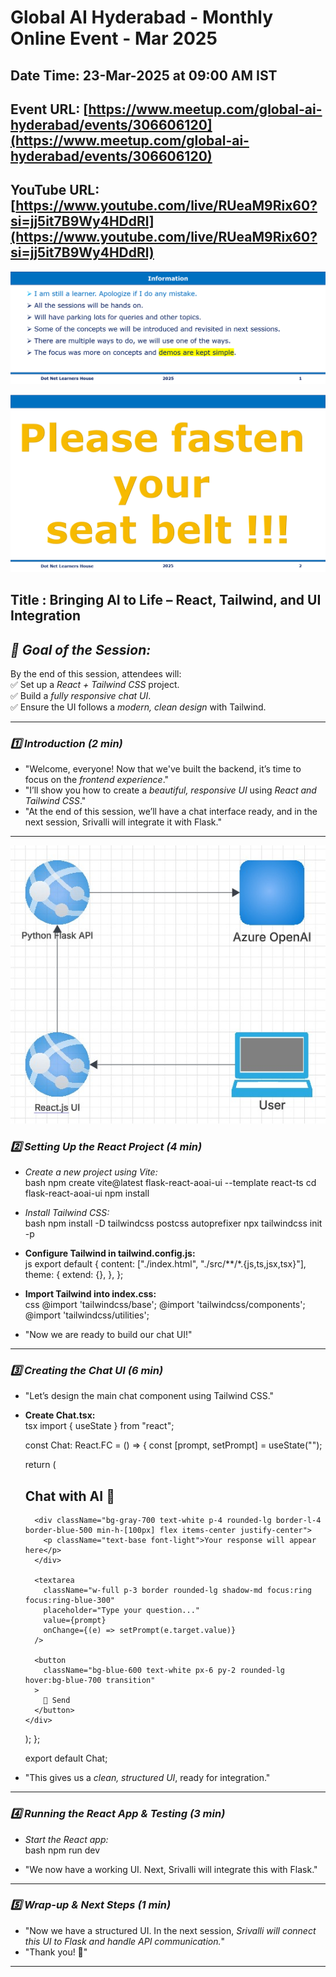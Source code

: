 #   Global AI Hyderabad - Monthly Online Event - Mar 2025

## Date Time: 23-Mar-2025 at 09:00 AM IST



## Event URL: [https://www.meetup.com/global-ai-hyderabad/events/306606120](https://www.meetup.com/global-ai-hyderabad/events/306606120)

## YouTube URL: [https://www.youtube.com/live/RUeaM9Rix60?si=jj5it7B9Wy4HDdRl](https://www.youtube.com/live/RUeaM9Rix60?si=jj5it7B9Wy4HDdRl)



![Information | 100x100](../Documentation/Images/Information.PNG)

![Seat Belt | 100x100](../Documentation/Images/SeatBelt.PNG)


## Title : Bringing AI to Life – React, Tailwind, and UI Integration

## *🎯 Goal of the Session:*  
 By the end of this session, attendees will:  
 ✅ Set up a *React + Tailwind CSS* project.  
 ✅ Build a *fully responsive chat UI*.  
 ✅ Ensure the UI follows a *modern, clean design* with Tailwind.  
 
 ---
 
 
 
 ### *1️⃣ Introduction (2 min)*
 - "Welcome, everyone! Now that we've built the backend, it’s time to focus on the *frontend experience*."
 - "I’ll show you how to create a *beautiful, responsive UI* using *React and Tailwind CSS*."
 - "At the end of this session, we’ll have a chat interface ready, and in the next session, Srivalli will integrate it with Flask."
 
 ---
 
 
 ![System Architecture | 100x100](../Documentation/Images/SystemArchitecture.jpg)
 
 
 
 ### *2️⃣ Setting Up the React Project (4 min)*
 - *Create a new project using Vite:*  
   bash
   npm create vite@latest flask-react-aoai-ui --template react-ts
   cd flask-react-aoai-ui
   npm install
   
 - *Install Tailwind CSS:*  
   bash
   npm install -D tailwindcss postcss autoprefixer
   npx tailwindcss init -p
   
 - **Configure Tailwind in tailwind.config.js:**  
   js
   export default {
     content: ["./index.html", "./src/**/*.{js,ts,jsx,tsx}"],
     theme: {
       extend: {},
     },
   };
   
 - **Import Tailwind into index.css:**  
   css
   @import 'tailwindcss/base';
   @import 'tailwindcss/components';
   @import 'tailwindcss/utilities';
   
 - "Now we are ready to build our chat UI!"
 
 ---
 
 ### *3️⃣ Creating the Chat UI (6 min)*
 - "Let’s design the main chat component using Tailwind CSS."
 - **Create Chat.tsx:**  
   tsx
   import { useState } from "react";
 
   const Chat: React.FC = () => {
     const [prompt, setPrompt] = useState<string>("");
 
     return (
       <div className="p-6 w-full max-w-2xl mx-auto space-y-4 font-inter">
         <h2 className="text-2xl font-semibold text-gray-800">Chat with AI 🤖</h2>
         
         <div className="bg-gray-700 text-white p-4 rounded-lg border-l-4 border-blue-500 min-h-[100px] flex items-center justify-center">
           <p className="text-base font-light">Your response will appear here</p>
         </div>
 
         <textarea
           className="w-full p-3 border rounded-lg shadow-md focus:ring focus:ring-blue-300"
           placeholder="Type your question..."
           value={prompt}
           onChange={(e) => setPrompt(e.target.value)}
         />
 
         <button
           className="bg-blue-600 text-white px-6 py-2 rounded-lg hover:bg-blue-700 transition"
         >
           🚀 Send
         </button>
       </div>
     );
   };
 
   export default Chat;
   
 - "This gives us a *clean, structured UI*, ready for integration."
 
 ---
 
 ### *4️⃣ Running the React App & Testing (3 min)*
 - *Start the React app:*  
   bash
   npm run dev
   
 - "We now have a working UI. Next, Srivalli will integrate this with Flask."
 
 ---
 
 ### *5️⃣ Wrap-up & Next Steps (1 min)*
 - "Now we have a structured UI. In the next session, *Srivalli will connect this UI to Flask and handle API communication.*"
 - "Thank you! 🎉"
 
 ---